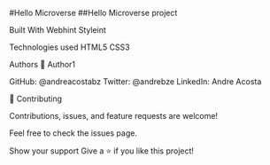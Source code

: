 #Hello Microverse
##Hello Microverse project

Built With
Webhint
Styleint

Technologies used
HTML5
CSS3

Authors
👤 Author1

GitHub: @andreacostabz
Twitter: @andrebze
LinkedIn: Andre Acosta

🤝 Contributing

Contributions, issues, and feature requests are welcome!

Feel free to check the issues page.

Show your support
Give a ⭐️ if you like this project!